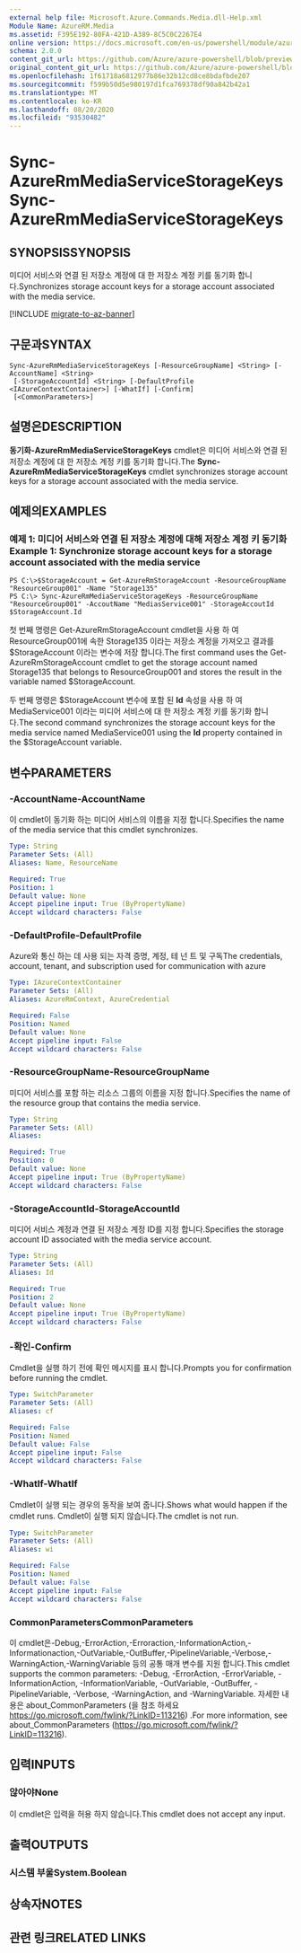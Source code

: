 ```yaml
---
external help file: Microsoft.Azure.Commands.Media.dll-Help.xml
Module Name: AzureRM.Media
ms.assetid: F395E192-80FA-421D-A389-8C5C0C2267E4
online version: https://docs.microsoft.com/en-us/powershell/module/azurerm.media/sync-azurermmediaservicestoragekeys
schema: 2.0.0
content_git_url: https://github.com/Azure/azure-powershell/blob/preview/src/ResourceManager/Media/Commands.Media/help/Sync-AzureRmMediaServiceStorageKeys.md
original_content_git_url: https://github.com/Azure/azure-powershell/blob/preview/src/ResourceManager/Media/Commands.Media/help/Sync-AzureRmMediaServiceStorageKeys.md
ms.openlocfilehash: 1f61718a6812977b86e32b12cd8ce8bdafbde207
ms.sourcegitcommit: f599b50d5e980197d1fca769378df90a842b42a1
ms.translationtype: MT
ms.contentlocale: ko-KR
ms.lasthandoff: 08/20/2020
ms.locfileid: "93530482"
---
```

# <span data-ttu-id="c3140-101">Sync-AzureRmMediaServiceStorageKeys</span><span class="sxs-lookup"><span data-stu-id="c3140-101">Sync-AzureRmMediaServiceStorageKeys</span></span>

## <span data-ttu-id="c3140-102">SYNOPSIS</span><span class="sxs-lookup"><span data-stu-id="c3140-102">SYNOPSIS</span></span>
<span data-ttu-id="c3140-103">미디어 서비스와 연결 된 저장소 계정에 대 한 저장소 계정 키를 동기화 합니다.</span><span class="sxs-lookup"><span data-stu-id="c3140-103">Synchronizes storage account keys for a storage account associated with the media service.</span></span>

[!INCLUDE [migrate-to-az-banner](../../includes/migrate-to-az-banner.md)]

## <span data-ttu-id="c3140-104">구문과</span><span class="sxs-lookup"><span data-stu-id="c3140-104">SYNTAX</span></span>

```
Sync-AzureRmMediaServiceStorageKeys [-ResourceGroupName] <String> [-AccountName] <String>
 [-StorageAccountId] <String> [-DefaultProfile <IAzureContextContainer>] [-WhatIf] [-Confirm]
 [<CommonParameters>]
```

## <span data-ttu-id="c3140-105">설명은</span><span class="sxs-lookup"><span data-stu-id="c3140-105">DESCRIPTION</span></span>
<span data-ttu-id="c3140-106">**동기화-AzureRmMediaServiceStorageKeys** cmdlet은 미디어 서비스와 연결 된 저장소 계정에 대 한 저장소 계정 키를 동기화 합니다.</span><span class="sxs-lookup"><span data-stu-id="c3140-106">The **Sync-AzureRmMediaServiceStorageKeys** cmdlet synchronizes storage account keys for a storage account associated with the media service.</span></span>

## <span data-ttu-id="c3140-107">예제의</span><span class="sxs-lookup"><span data-stu-id="c3140-107">EXAMPLES</span></span>

### <span data-ttu-id="c3140-108">예제 1: 미디어 서비스와 연결 된 저장소 계정에 대해 저장소 계정 키 동기화</span><span class="sxs-lookup"><span data-stu-id="c3140-108">Example 1: Synchronize storage account keys for a storage account associated with the media service</span></span>
```
PS C:\>$StorageAccount = Get-AzureRmStorageAccount -ResourceGroupName "ResourceGroup001" -Name "Storage135"
PS C:\> Sync-AzureRmMediaServiceStorageKeys -ResourceGroupName "ResourceGroup001" -AccoutName "MediasService001" -StorageAccoutId $StorageAccount.Id
```

<span data-ttu-id="c3140-109">첫 번째 명령은 Get-AzureRmStorageAccount cmdlet을 사용 하 여 ResourceGroup001에 속한 Storage135 이라는 저장소 계정을 가져오고 결과를 $StorageAccount 이라는 변수에 저장 합니다.</span><span class="sxs-lookup"><span data-stu-id="c3140-109">The first command uses the Get-AzureRmStorageAccount cmdlet to get the storage account named Storage135 that belongs to ResourceGroup001 and stores the result in the variable named $StorageAccount.</span></span>

<span data-ttu-id="c3140-110">두 번째 명령은 $StorageAccount 변수에 포함 된 **Id** 속성을 사용 하 여 MediaService001 이라는 미디어 서비스에 대 한 저장소 계정 키를 동기화 합니다.</span><span class="sxs-lookup"><span data-stu-id="c3140-110">The second command synchronizes the storage account keys for the media service named MediaService001 using the **Id** property contained in the $StorageAccount variable.</span></span>

## <span data-ttu-id="c3140-111">변수</span><span class="sxs-lookup"><span data-stu-id="c3140-111">PARAMETERS</span></span>

### <span data-ttu-id="c3140-112">-AccountName</span><span class="sxs-lookup"><span data-stu-id="c3140-112">-AccountName</span></span>
<span data-ttu-id="c3140-113">이 cmdlet이 동기화 하는 미디어 서비스의 이름을 지정 합니다.</span><span class="sxs-lookup"><span data-stu-id="c3140-113">Specifies the name of the media service that this cmdlet synchronizes.</span></span>

```yaml
Type: String
Parameter Sets: (All)
Aliases: Name, ResourceName

Required: True
Position: 1
Default value: None
Accept pipeline input: True (ByPropertyName)
Accept wildcard characters: False
```

### <span data-ttu-id="c3140-114">-DefaultProfile</span><span class="sxs-lookup"><span data-stu-id="c3140-114">-DefaultProfile</span></span>
<span data-ttu-id="c3140-115">Azure와 통신 하는 데 사용 되는 자격 증명, 계정, 테 넌 트 및 구독</span><span class="sxs-lookup"><span data-stu-id="c3140-115">The credentials, account, tenant, and subscription used for communication with azure</span></span>

```yaml
Type: IAzureContextContainer
Parameter Sets: (All)
Aliases: AzureRmContext, AzureCredential

Required: False
Position: Named
Default value: None
Accept pipeline input: False
Accept wildcard characters: False
```

### <span data-ttu-id="c3140-116">-ResourceGroupName</span><span class="sxs-lookup"><span data-stu-id="c3140-116">-ResourceGroupName</span></span>
<span data-ttu-id="c3140-117">미디어 서비스를 포함 하는 리소스 그룹의 이름을 지정 합니다.</span><span class="sxs-lookup"><span data-stu-id="c3140-117">Specifies the name of the resource group that contains the media service.</span></span>

```yaml
Type: String
Parameter Sets: (All)
Aliases: 

Required: True
Position: 0
Default value: None
Accept pipeline input: True (ByPropertyName)
Accept wildcard characters: False
```

### <span data-ttu-id="c3140-118">-StorageAccountId</span><span class="sxs-lookup"><span data-stu-id="c3140-118">-StorageAccountId</span></span>
<span data-ttu-id="c3140-119">미디어 서비스 계정과 연결 된 저장소 계정 ID를 지정 합니다.</span><span class="sxs-lookup"><span data-stu-id="c3140-119">Specifies the storage account ID associated with the media service account.</span></span>

```yaml
Type: String
Parameter Sets: (All)
Aliases: Id

Required: True
Position: 2
Default value: None
Accept pipeline input: True (ByPropertyName)
Accept wildcard characters: False
```

### <span data-ttu-id="c3140-120">-확인</span><span class="sxs-lookup"><span data-stu-id="c3140-120">-Confirm</span></span>
<span data-ttu-id="c3140-121">Cmdlet을 실행 하기 전에 확인 메시지를 표시 합니다.</span><span class="sxs-lookup"><span data-stu-id="c3140-121">Prompts you for confirmation before running the cmdlet.</span></span>

```yaml
Type: SwitchParameter
Parameter Sets: (All)
Aliases: cf

Required: False
Position: Named
Default value: False
Accept pipeline input: False
Accept wildcard characters: False
```

### <span data-ttu-id="c3140-122">-WhatIf</span><span class="sxs-lookup"><span data-stu-id="c3140-122">-WhatIf</span></span>
<span data-ttu-id="c3140-123">Cmdlet이 실행 되는 경우의 동작을 보여 줍니다.</span><span class="sxs-lookup"><span data-stu-id="c3140-123">Shows what would happen if the cmdlet runs.</span></span>
<span data-ttu-id="c3140-124">Cmdlet이 실행 되지 않습니다.</span><span class="sxs-lookup"><span data-stu-id="c3140-124">The cmdlet is not run.</span></span>

```yaml
Type: SwitchParameter
Parameter Sets: (All)
Aliases: wi

Required: False
Position: Named
Default value: False
Accept pipeline input: False
Accept wildcard characters: False
```

### <span data-ttu-id="c3140-125">CommonParameters</span><span class="sxs-lookup"><span data-stu-id="c3140-125">CommonParameters</span></span>
<span data-ttu-id="c3140-126">이 cmdlet은-Debug,-ErrorAction,-Erroraction,-InformationAction,-Informationaction,-OutVariable,-OutBuffer,-PipelineVariable,-Verbose,-WarningAction,-WarningVariable 등의 공통 매개 변수를 지원 합니다.</span><span class="sxs-lookup"><span data-stu-id="c3140-126">This cmdlet supports the common parameters: -Debug, -ErrorAction, -ErrorVariable, -InformationAction, -InformationVariable, -OutVariable, -OutBuffer, -PipelineVariable, -Verbose, -WarningAction, and -WarningVariable.</span></span> <span data-ttu-id="c3140-127">자세한 내용은 about_CommonParameters (을 참조 하세요 https://go.microsoft.com/fwlink/?LinkID=113216) .</span><span class="sxs-lookup"><span data-stu-id="c3140-127">For more information, see about_CommonParameters (https://go.microsoft.com/fwlink/?LinkID=113216).</span></span>

## <span data-ttu-id="c3140-128">입력</span><span class="sxs-lookup"><span data-stu-id="c3140-128">INPUTS</span></span>

### <span data-ttu-id="c3140-129">않아야</span><span class="sxs-lookup"><span data-stu-id="c3140-129">None</span></span>
<span data-ttu-id="c3140-130">이 cmdlet은 입력을 허용 하지 않습니다.</span><span class="sxs-lookup"><span data-stu-id="c3140-130">This cmdlet does not accept any input.</span></span>

## <span data-ttu-id="c3140-131">출력</span><span class="sxs-lookup"><span data-stu-id="c3140-131">OUTPUTS</span></span>

### <span data-ttu-id="c3140-132">시스템 부울</span><span class="sxs-lookup"><span data-stu-id="c3140-132">System.Boolean</span></span>

## <span data-ttu-id="c3140-133">상속자</span><span class="sxs-lookup"><span data-stu-id="c3140-133">NOTES</span></span>

## <span data-ttu-id="c3140-134">관련 링크</span><span class="sxs-lookup"><span data-stu-id="c3140-134">RELATED LINKS</span></span>

